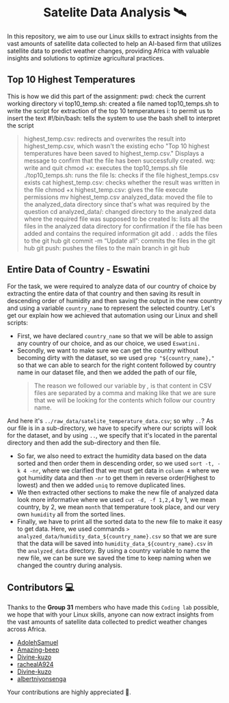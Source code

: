 <div align="center">
  <h1>Satelite Data Analysis 🛰️</h1>
</div>

In this repository, we aim to use our Linux skills to extract insights from the vast amounts of satellite data collected to help an AI-based firm that utilizes satellite data to
predict weather changes, providing Africa with valuable insights and solutions to optimize
agricultural practices.

## Top 10 Highest Temperatures

This is how we did this part of the assignment:
pwd: check the current working directory
vi top10_temp.sh: created a file named top10_temps.sh to write the script for extraction of the top 10 temperatures
i: to permit us to insert the text
#!/bin/bash: tells the system to use the bash shell to interpret the script


> highest_temp.csv:  redirects and overwrites the result into highest_temp.csv, which wasn't the existing
echo "Top 10 highest temperatures have been saved to highest_temp.csv."
Displays a message to confirm that the file has been successfully created.
wq: write and quit 
chmod +x: executes the top10_temps.sh file
./top10_temps.sh: runs the file
ls: checks if the file highest_temps.csv exists
cat highest_temp.csv: checks whether the result was written in the file
chmod +x highest_temp.csv: gives the file execute permissions
mv highest_temp.csv analyzed_data: moved the file to the analyzed_data directory since that's what was required by the question
cd analyzed_data/: changed directory to the analyzed data where the required file was supposed to be created
ls: lists all the files in the analyzed data directory for confirmation if the file has been added and contains the required information
git add . : adds the files to the git hub
git commit -m “Update all”: commits the files in the git hub
git push: pushes the files to the main branch in git hub

## Entire Data of Country - Eswatini
For the task, we were required to analyze data of our country of choice by extracting the entire data of that country and then saving its result in descending order of humidity and then saving the output in the new country and using a variable `country_name` to represent the selected country. Let's get our explain how we achieved that automation using our Linux and shell scripts:

- First, we have declared `country_name` so that we will be able to assign any country of our choice, and as our choice, we used `Eswatini.`
- Secondly, we want to make sure we can get the country without becoming dirty with the dataset, so we used `grep "${country_name},"` so that we can able to search for the right content followed by country name in our dataset file, and then we added the path of our file,
  > The reason we followed our variable by *,* is that content in CSV files are separated by a comma and making like that we are sure that we will be looking for the contents which follow our country name.

And here it's `../raw_data/satelite_temperature_data.csv`; so why `..`? As our file is in a sub-directory, we have to specify where our scripts will look for the dataset, and by using `..`, we specify that it's located in the parental directory and then add the sub-directory and then file.
- So far, we also need to extract the humidity data based on the data sorted and then order them in descending order, so we used `sort -t, -k 4 -nr`, where we clarified that we must get data in `column 4` where we got humidity data and then `-nr` to get them in reverse order(Highest to lowest) and then we added `uniq` to remove duplicated lines.
- We then extracted other sections to make the new file of analyzed data look more informative where we used `cut -d, -f 1,2,4` by 1, we mean country, by 2, we mean `month` that temperature took place, and our very own `humidity` all from the sorted lines.
- Finally, we have to print all the sorted data to the new file to make it easy to get data. Here, we used commands `> analyzed_data/humidity_data_${country_name}.csv` so that we are sure that the data will be saved into `humidity_data_${country_name}.csv` in the `analyzed_data` directory. By using a country variable to name the new file, we can be sure we saved the time to keep naming when we changed the country during analysis.


## Contributors 💻

Thanks to  the **Group 31** members who have made this `Coding lab` possible, we hope that with your Linux skills, anyone can now extract insights from the vast amounts of satellite data collected to predict weather changes across Africa.

- [AdolehSamuel](https://github.com/AdolehSamuel)
- [Amazing-beep](https://github.com/Amazing-beep)
- [Divine-kuzo](https://github.com/Divine-kuzo)
- [rachealA924](https://github.com/rachealA924)
- [Divine-kuzo](https://github.com/Divine-kuzo)
- [albertniyonsenga](https://github.com/albertniyonsenga)

Your contributions are highly appreciated 🎉. 




